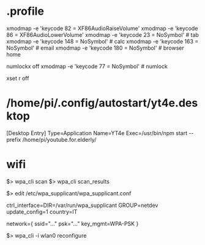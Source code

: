 # .profile
xmodmap -e 'keycode 82 = XF86AudioRaiseVolume'
xmodmap -e 'keycode 86 = XF86AudioLowerVolume'
xmodmap -e 'keycode 23 = NoSymbol' # tab
xmodmap -e 'keycode 148 = NoSymbol' # calc
xmodmap -e 'keycode 163 = NoSymbol' # email
xmodmap -e 'keycode 180 = NoSymbol' # browser home

numlockx off
xmodmap -e 'keycode 77 = NoSymbol' # numlock

xset r off

# /home/pi/.config/autostart/yt4e.desktop
[Desktop Entry]
Type=Application
Name=YT4e
Exec=/usr/bin/npm start --prefix /home/pi/youtube.for.elderly/

# wifi
$> wpa_cli scan
$> wpa_cli scan_results

$> edit /etc/wpa_supplicant/wpa_supplicant.conf

ctrl_interface=DIR=/var/run/wpa_supplicant GROUP=netdev
update_config=1
country=IT

network={
	ssid="..."
	psk="..."
	key_mgmt=WPA-PSK
}

$> wpa_cli -i wlan0 reconfigure
